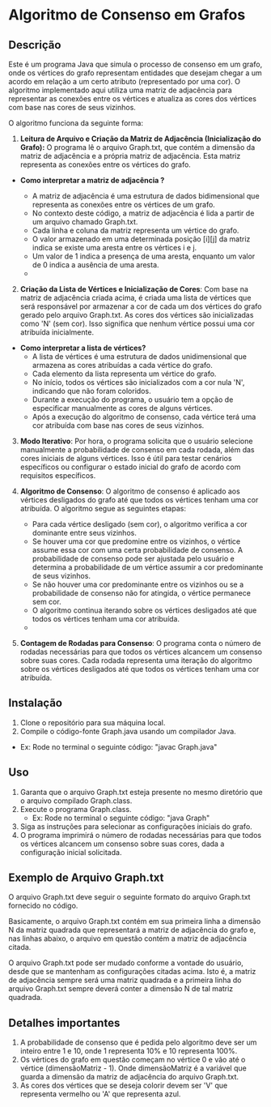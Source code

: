 # Algoritmo de Consenso em Grafos

## Descrição

Este é um programa Java que simula o processo de consenso em um grafo, onde os vértices do grafo representam entidades que desejam chegar a um acordo em relação a um certo atributo (representado por uma cor). O algoritmo implementado aqui utiliza uma matriz de adjacência para representar as conexões entre os vértices e atualiza as cores dos vértices com base nas cores de seus vizinhos.

O algoritmo funciona da seguinte forma:

1. **Leitura de Arquivo e Criação da Matriz de Adjacência (Inicialização do Grafo):** O programa lê o arquivo Graph.txt, que contém a dimensão da matriz de adjacência e a própria matriz de adjacência. Esta matriz representa as conexões entre os vértices do grafo.
  - **Como interpretar a matriz de adjacência ?**

    - A matriz de adjacência é uma estrutura de dados bidimensional que representa as conexões entre os vértices de um grafo.
    - No contexto deste código, a matriz de adjacência é lida a partir de um arquivo chamado Graph.txt.
    - Cada linha e coluna da matriz representa um vértice do grafo.
    - O valor armazenado em uma determinada posição [i][j] da matriz indica se existe uma aresta entre os vértices i e j.
    - Um valor de 1 indica a presença de uma aresta, enquanto um valor de 0 indica a ausência de uma aresta.
    - 
2. **Criação da Lista de Vértices e Inicialização de Cores**: Com base na matriz de adjacência criada acima, é criada uma lista de vértices que será responsável por armazenar a cor de cada um dos vértices do grafo gerado pelo arquivo Graph.txt. As cores dos vértices são inicializadas como 'N' (sem cor). Isso significa que nenhum vértice possui uma cor atribuída inicialmente.
  - **Como interpretar a lista de vértices?**
    - A lista de vértices é uma estrutura de dados unidimensional que armazena as cores atribuídas a cada vértice do grafo.
    - Cada elemento da lista representa um vértice do grafo.
    - No início, todos os vértices são inicializados com a cor nula 'N', indicando que não foram coloridos.
    - Durante a execução do programa, o usuário tem a opção de especificar manualmente as cores de alguns vértices.
    - Após a execução do algoritmo de consenso, cada vértice terá uma cor atribuída com base nas cores de seus vizinhos.
      
3. **Modo Iterativo**: Por hora, o programa solicita que o usuário selecione manualmente a probabilidade de consenso em cada rodada, além das cores iniciais de alguns vértices. Isso é útil para testar cenários específicos ou configurar o estado inicial do grafo de acordo com requisitos específicos.

4. **Algoritmo de Consenso**: O algoritmo de consenso é aplicado aos vértices desligados do grafo até que todos os vértices tenham uma cor atribuída. O algoritmo segue as seguintes etapas:
   - Para cada vértice desligado (sem cor), o algoritmo verifica a cor dominante entre seus vizinhos.
   - Se houver uma cor que predomine entre os vizinhos, o vértice assume essa cor com uma certa probabilidade de consenso. A probabilidade de consenso pode ser ajustada pelo usuário e determina a probabilidade de um vértice assumir a cor predominante de seus vizinhos.
   - Se não houver uma cor predominante entre os vizinhos ou se a probabilidade de consenso não for atingida, o vértice permanece sem cor.
   - O algoritmo continua iterando sobre os vértices desligados até que todos os vértices tenham uma cor atribuída.
   - 
5. **Contagem de Rodadas para Consenso**: O programa conta o número de rodadas necessárias para que todos os vértices alcancem um consenso sobre suas cores. Cada rodada representa uma iteração do algoritmo sobre os vértices desligados até que todos os vértices tenham uma cor atribuída.

## Instalação

1. Clone o repositório para sua máquina local.
2. Compile o código-fonte Graph.java usando um compilador Java.
  - Ex: Rode no terminal o seguinte código: "javac Graph.java"

## Uso

1. Garanta que o arquivo Graph.txt esteja presente no mesmo diretório que o arquivo compilado Graph.class.
2. Execute o programa Graph.class.
   - Ex: Rode no terminal o seguinte código: "java Graph"
4. Siga as instruções para selecionar as configurações iniciais do grafo.
5. O programa imprimirá o número de rodadas necessárias para que todos os vértices alcancem um consenso sobre suas cores, dada a configuração inicial solicitada.

## Exemplo de Arquivo Graph.txt

O arquivo Graph.txt deve seguir o seguinte formato do arquivo Graph.txt fornecido no código.

Basicamente, o arquivo Graph.txt contém em sua primeira linha a dimensão N da matriz quadrada que representará a matriz de adjacência do grafo e, nas linhas abaixo, o arquivo em questão contém a matriz de adjacência citada.

O arquivo Graph.txt pode ser mudado conforme a vontade do usuário, desde que se mantenham as configurações citadas acima. Isto é, a matriz de adjacência sempre será uma matriz quadrada e a primeira linha do arquivo Graph.txt sempre deverá conter a dimensão N de tal matriz quadrada.

## Detalhes importantes
1. A probabilidade de consenso que é pedida pelo algoritmo deve ser um inteiro entre 1 e 10, onde 1 representa 10% e 10 representa 100%.
2. Os vértices do grafo em questão começam no vértice 0 e vão até o vértice (dimensãoMatriz - 1). Onde dimensãoMatriz é a variável que guarda a dimensão da matriz de adjacência do arquivo Graph.txt.
3. As cores dos vértices que se deseja colorir devem ser 'V' que representa vermelho ou 'A' que representa azul. 
